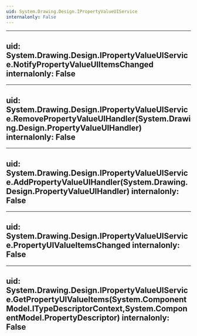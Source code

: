 ```yaml
---
uid: System.Drawing.Design.IPropertyValueUIService
internalonly: False
---
```


---
uid: System.Drawing.Design.IPropertyValueUIService.NotifyPropertyValueUIItemsChanged
internalonly: False
---

---
uid: System.Drawing.Design.IPropertyValueUIService.RemovePropertyValueUIHandler(System.Drawing.Design.PropertyValueUIHandler)
internalonly: False
---

---
uid: System.Drawing.Design.IPropertyValueUIService.AddPropertyValueUIHandler(System.Drawing.Design.PropertyValueUIHandler)
internalonly: False
---

---
uid: System.Drawing.Design.IPropertyValueUIService.PropertyUIValueItemsChanged
internalonly: False
---

---
uid: System.Drawing.Design.IPropertyValueUIService.GetPropertyUIValueItems(System.ComponentModel.ITypeDescriptorContext,System.ComponentModel.PropertyDescriptor)
internalonly: False
---
